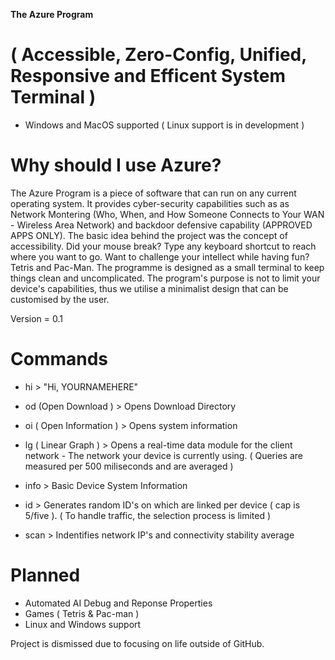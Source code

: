 **The Azure Program**
# ( Accessible, Zero-Config, Unified, Responsive and Efficent System Terminal )


 - Windows and MacOS supported ( Linux support is in development )

# Why should I use Azure?

The Azure Program is a piece of software that can run on any current operating system. It provides cyber-security capabilities such as as Network Montering (Who, When, and How Someone Connects to Your WAN - Wireless Area Network) and backdoor defensive capability (APPROVED APPS ONLY). The basic idea behind the project was the concept of accessibility. Did your mouse break? Type any keyboard shortcut to reach where you want to go. Want to challenge your intellect while having fun? Tetris and Pac-Man. The programme is designed as a small terminal to keep things clean and uncomplicated. The program's purpose is not to limit your device's capabilities, thus we utilise a minimalist design that can be customised by the user.

Version = 0.1      

# Commands

- hi > "Hi, YOURNAMEHERE"

- od (Open Download ) > Opens Download Directory

- oi ( Open Information ) > Opens system information 

- lg ( Linear Graph ) > Opens a real-time data module for the client network - The network your device is currently using. ( Queries are measured per 500 miliseconds and are averaged )

- info > Basic Device System Information

- id > Generates random ID's on which are linked per device ( cap is 5/five ). ( To handle traffic, the selection process is limited )

- scan > Indentifies network IP's and connectivity stability average

# Planned
- Automated AI Debug and Reponse Properties
- Games ( Tetris & Pac-man ) 
- Linux and Windows support


Project is dismissed due to focusing on life outside of GitHub.
